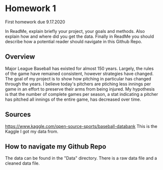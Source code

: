 # Homework 1
First homework due 9.17.2020

In ReadMe, explain briefly your project, your goals and methods. Also explain how and where did you get the data. Finally in ReadMe you should describe how a potential reader should navigate in this Github Repo.
## Overview
Major League Baseball has existed for almost 150 years. Largely, the rules of the game have remained consistent, however strategies have changed. The goal of my project is to show how pitching in particular has changed through the years. I believe today's pitchers are ptiching less innings per game in an effort to preserve their arms from being injured. My hypothesis is that the number of complete games per season, a stat indicating a pitcher has pitched all innings of the entire game, has decreased over time. 

## Sources
https://www.kaggle.com/open-source-sports/baseball-databank This is the Kaggle I got my data from. 

## How to navigate my Github Repo
The data can be found in the "Data" directory. There is a raw data file and a cleaned data file. 
